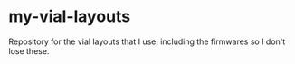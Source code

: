 # my-vial-layouts

Repository for the vial layouts that I use, including the firmwares so I don't lose these.
